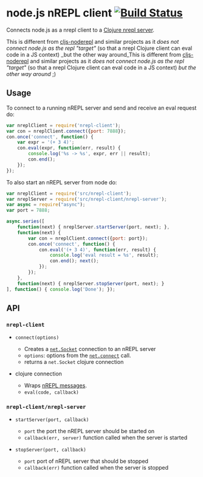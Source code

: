 # node.js nREPL client [![Build Status](https://travis-ci.org/rksm/node-nrepl-client.png?branch=master)](https://travis-ci.org/rksm/node-nrepl-client)

Connects node.js as a nrepl client to a [Clojure nrepl server](https://github.com/clojure/tools.nrepl).


This is different from [cljs-noderepl](https://github.com/bodil/cljs-noderepl) and similar projects as it _does not connect node.js as the repl "target"_ (so that a nrepl Clojure client can eval code in a JS context) _but the other way around_This is different from [cljs-noderepl](https://github.com/bodil/cljs-noderepl)
and similar projects as it *does not connect node.js as the repl "target"* (so
that a nrepl Clojure client can eval code in a JS context) *but the other way
around* ;)


## Usage

To connect to a running nREPL server and send and receive an eval request do:

```js
var nreplClient = require('nrepl-client');
var con = nreplClient.connect({port: 7888});
con.once('connect', function() {
    var expr = '(+ 3 4)';
    con.eval(expr, function(err, result) {
        console.log('%s -> %s', expr, err || result);
        con.end();
    });
});
```

To also start an nREPL server from node do:

```js
var nreplClient = require('src/nrepl-client');
var nreplServer = require('src/nrepl-client/nrepl-server');
var async = require("async");
var port = 7888;

async.series([
    function(next) { nreplServer.startServer(port, next); },
    function(next) {
        var con = nreplClient.connect({port: port});
        con.once('connect', function() {
            con.eval('(+ 3 4)', function(err, result) {
                console.log('eval result = %s', result);
                con.end(); next();
            });
        });
    },
    function(next) { nreplServer.stopServer(port, next); }
], function() { console.log('Done'); });
```

## API

### `nrepl-client`

* `connect(options)`
  * Creates a [`net.Socket`](http://nodejs.org/api/net.html#net_class_net_socket)
    connection to an nREPL server
  * `options`: options from the [`net.connect`](http://nodejs.org/api/net.html#net_net_connect_options_connectionlistener)
    call.
  * returns a `net.Socket` clojure connection

* clojure connection
  * Wraps [nREPL messages](https://github.com/clojure/tools.nrepl#messages).
  * `eval(code, callback)`

### `nrepl-client/nrepl-server`

* `startServer(port, callback)`
  * `port` the port the nREPL server should be started on
  * `callback(err, server)` function called when the server is started

* `stopServer(port, callback)`
  * `port` port of nREPL server that should be stopped
  * `callback(err)` function called when the server is stopped
